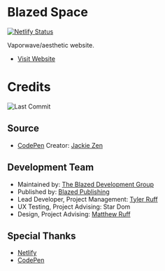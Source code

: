 # Blazed Space

[![Netlify Status](https://api.netlify.com/api/v1/badges/aab79398-3282-4561-82ca-e1c9b92b1648/deploy-status)](https://app.netlify.com/sites/vapor-blazed-space/deploys)

Vaporwave/aesthetic website.

- [Visit Website](https://vapor.blazed.space/)

# Credits
![Last Commit](https://img.shields.io/github/last-commit/tyler-ruff/vapor?style=for-the-badge "Last Commit")

## Source
- [CodePen](https://codepen.io/jackiezen/pen/JjJxGOY)
Creator: [Jackie Zen](https://codepen.io/jackiezen)

## Development Team
- Maintained by: [The Blazed Development Group](https://www.facebook.com/groups/blzdev)
- Published by: [Blazed Publishing](https://blazed.xyz/)
- Lead Developer, Project Management: [Tyler Ruff](https://github.com/tyler-ruff)
- UX Testing, Project Advising: Star Dom
- Design, Project Advising: [Matthew Ruff](https://github.com/matt-ruff)

## Special Thanks
- [Netlify](https://netlify.com/)
- [CodePen](https://codepen.io/)